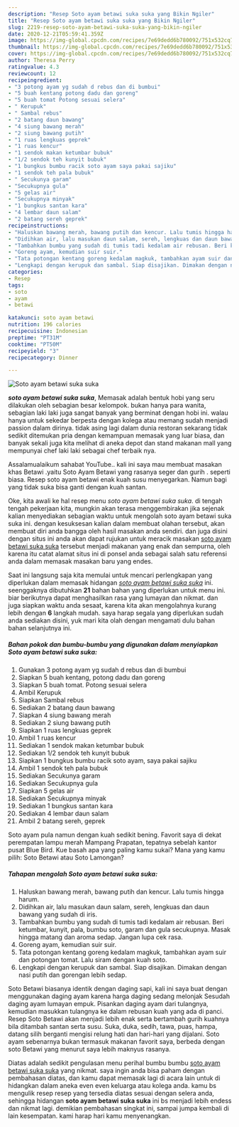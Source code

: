 ```yaml
---
description: "Resep Soto ayam betawi suka suka yang Bikin Ngiler"
title: "Resep Soto ayam betawi suka suka yang Bikin Ngiler"
slug: 2219-resep-soto-ayam-betawi-suka-suka-yang-bikin-ngiler
date: 2020-12-21T05:59:41.359Z
image: https://img-global.cpcdn.com/recipes/7e69dedd6b780092/751x532cq70/soto-ayam-betawi-suka-suka-foto-resep-utama.jpg
thumbnail: https://img-global.cpcdn.com/recipes/7e69dedd6b780092/751x532cq70/soto-ayam-betawi-suka-suka-foto-resep-utama.jpg
cover: https://img-global.cpcdn.com/recipes/7e69dedd6b780092/751x532cq70/soto-ayam-betawi-suka-suka-foto-resep-utama.jpg
author: Theresa Perry
ratingvalue: 4.3
reviewcount: 12
recipeingredient:
- "3 potong ayam yg sudah d rebus dan di bumbui"
- "5 buah kentang potong dadu dan goreng"
- "5 buah tomat Potong sesuai selera"
- " Kerupuk"
- " Sambal rebus"
- "2 batang daun bawang"
- "4 siung bawang merah"
- "2 siung bawang putih"
- "1 ruas lengkuas geprek"
- "1 ruas kencur"
- "1 sendok makan ketumbar bubuk"
- "1/2 sendok teh kunyit bubuk"
- "1 bungkus bumbu racik soto ayam saya pakai sajiku"
- "1 sendok teh pala bubuk"
- " Secukunya garam"
- "Secukupnya gula"
- "5 gelas air"
- "Secukupnya minyak"
- "1 bungkus santan kara"
- "4 lembar daun salam"
- "2 batang sereh geprek"
recipeinstructions:
- "Haluskan bawang merah, bawang putih dan kencur. Lalu tumis hingga harum."
- "Didihkan air, lalu masukan daun salam, sereh, lengkuas dan daun bawang yang sudah di iris."
- "Tambahkan bumbu yang sudah di tumis tadi kedalam air rebusan. Beri ketumbar, kunyit, pala, bumbu soto, garam dan gula secukupnya. Masak hingga matang dan aroma sedap. Jangan lupa cek rasa."
- "Goreng ayam, kemudian suir suir."
- "Tata potongan kentang goreng kedalam magkuk, tambahkan ayam suir dan potongan tomat. Lalu siram dengan kuah soto."
- "Lengkapi dengan kerupuk dan sambal. Siap disajikan. Dimakan dengan nasi putih dan gorengan lebih sedap."
categories:
- Resep
tags:
- soto
- ayam
- betawi

katakunci: soto ayam betawi 
nutrition: 196 calories
recipecuisine: Indonesian
preptime: "PT31M"
cooktime: "PT50M"
recipeyield: "3"
recipecategory: Dinner

---
```



![Soto ayam betawi suka suka](https://img-global.cpcdn.com/recipes/7e69dedd6b780092/751x532cq70/soto-ayam-betawi-suka-suka-foto-resep-utama.jpg)

<b><i>soto ayam betawi suka suka</i></b>, Memasak adalah bentuk hobi yang seru dilakukan oleh sebagian besar kelompok. bukan hanya para wanita, sebagian laki laki juga sangat banyak yang berminat dengan hobi ini. walau hanya untuk sekedar berpesta dengan kolega atau memang sudah menjadi passion dalam dirinya. tidak asing lagi dalam dunia restoran sekarang tidak sedikit ditemukan pria dengan kemampuan memasak yang luar biasa, dan banyak sekali juga kita melihat di aneka depot dan stand makanan mall yang mempunyai chef laki laki sebagai chef terbaik nya.

Assalamualaikum sahabat YouTube.. kali ini saya mau membuat masakan khas Betawi .yaitu Soto Ayam Betawi yang rasanya seger dan gurih . seperti biasa. Resep soto ayam betawi enak kuah susu menyegarkan. Namun bagi yang tidak suka bisa ganti dengan kuah santan.

Oke, kita awali ke hal resep menu <i>soto ayam betawi suka suka</i>. di tengah tengah pekerjaan kita, mungkin akan terasa menggembirakan jika sejenak kalian menyediakan sebagian waktu untuk mengolah soto ayam betawi suka suka ini. dengan kesuksesan kalian dalam membuat olahan tersebut, akan membuat diri anda bangga oleh hasil masakan anda sendiri. dan juga disini dengan situs ini anda akan dapat rujukan untuk meracik masakan <u>soto ayam betawi suka suka</u> tersebut menjadi makanan yang enak dan sempurna, oleh karena itu catat alamat situs ini di ponsel anda sebagai salah satu referensi anda dalam memasak masakan baru yang endes.


Saat ini langsung saja kita memulai untuk mencari perlengkapan yang diperlukan dalam memasak hidangan <u><i>soto ayam betawi suka suka</i></u> ini. seenggaknya dibutuhkan <b>21</b> bahan bahan yang diperlukan untuk menu ini. biar berikutnya dapat menghasilkan rasa yang lumayan dan nikmat. dan juga siapkan waktu anda sesaat, karena kita akan mengolahnya kurang lebih dengan <b>6</b> langkah mudah. saya harap segala yang diperlukan sudah anda sediakan disini, yuk mari kita olah dengan mengamati dulu bahan bahan selanjutnya ini.

<!--inarticleads1-->

##### Bahan pokok dan bumbu-bumbu yang digunakan dalam menyiapkan Soto ayam betawi suka suka:

1. Gunakan 3 potong ayam yg sudah d rebus dan di bumbui
1. Siapkan 5 buah kentang, potong dadu dan goreng
1. Siapkan 5 buah tomat. Potong sesuai selera
1. Ambil  Kerupuk
1. Siapkan  Sambal rebus
1. Sediakan 2 batang daun bawang
1. Siapkan 4 siung bawang merah
1. Sediakan 2 siung bawang putih
1. Siapkan 1 ruas lengkuas geprek
1. Ambil 1 ruas kencur
1. Sediakan 1 sendok makan ketumbar bubuk
1. Sediakan 1/2 sendok teh kunyit bubuk
1. Siapkan 1 bungkus bumbu racik soto ayam, saya pakai sajiku
1. Ambil 1 sendok teh pala bubuk
1. Sediakan  Secukunya garam
1. Sediakan Secukupnya gula
1. Siapkan 5 gelas air
1. Sediakan Secukupnya minyak
1. Sediakan 1 bungkus santan kara
1. Sediakan 4 lembar daun salam
1. Ambil 2 batang sereh, geprek


Soto ayam pula namun dengan kuah sedikit bening. Favorit saya di dekat perempatan lampu merah Mampang Prapatan, tepatnya sebelah kantor pusat Blue Bird. Kue basah apa yang paling kamu sukai? Mana yang kamu pilih: Soto Betawi atau Soto Lamongan? 

<!--inarticleads2-->

##### Tahapan mengolah Soto ayam betawi suka suka:

1. Haluskan bawang merah, bawang putih dan kencur. Lalu tumis hingga harum.
1. Didihkan air, lalu masukan daun salam, sereh, lengkuas dan daun bawang yang sudah di iris.
1. Tambahkan bumbu yang sudah di tumis tadi kedalam air rebusan. Beri ketumbar, kunyit, pala, bumbu soto, garam dan gula secukupnya. Masak hingga matang dan aroma sedap. Jangan lupa cek rasa.
1. Goreng ayam, kemudian suir suir.
1. Tata potongan kentang goreng kedalam magkuk, tambahkan ayam suir dan potongan tomat. Lalu siram dengan kuah soto.
1. Lengkapi dengan kerupuk dan sambal. Siap disajikan. Dimakan dengan nasi putih dan gorengan lebih sedap.


Soto Betawi biasanya identik dengan daging sapi, kali ini saya buat dengan menggunakan daging ayam karena harga daging sedang melonjak Sesudah daging ayam lumayan empuk. Pisankan daging ayam dari tulangnya, kemudian masukkan tulangnya ke dalam rebusan kuah yang ada di panci. Resep Soto Betawi akan menjadi lebih enak serta bertambah gurih kuahnya bila ditambah santan serta susu. Suka, duka, sedih, tawa, puas, hampa, datang silih berganti mengisi relung hati dan hari-hari yang dijalani. Soto ayam sebenarnya bukan termasuk makanan favorit saya, berbeda dengan soto Betawi yang menurut saya lebih maknyus rasanya. 

Diatas adalah sedikit pengulasan menu perihal bumbu bumbu <u>soto ayam betawi suka suka</u> yang nikmat. saya ingin anda bisa paham dengan pembahasan diatas, dan kamu dapat memasak lagi di acara lain untuk di hidangkan dalam aneka even even keluarga atau kolega anda. kamu bs mengulik resep resep yang tersedia diatas sesuai dengan selera anda, sehingga hidangan <b>soto ayam betawi suka suka</b> ini bs menjadi lebih endess dan nikmat lagi. demikian pembahasan singkat ini, sampai jumpa kembali di lain kesempatan. kami harap hari kamu menyenangkan.
